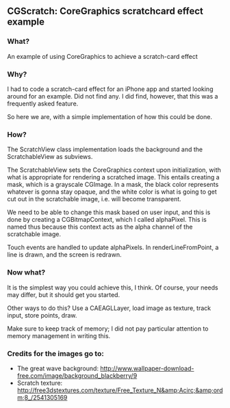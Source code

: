 ## CGScratch: CoreGraphics scratchcard effect example

### What?
An example of using CoreGraphics to achieve a scratch-card effect

### Why?
I had to code a scratch-card effect for an iPhone app and started looking around for an example.
Did not find any. I did find, however, that this was a frequently asked feature.

So here we are, with a simple implementation of how this could be done.

### How?
The ScratchView class implementation loads the background and the ScratchableView as subviews.

The ScratchableView sets the CoreGraphics context upon initialization, with what is appropriate for rendering a scratched image.
This entails creating a mask, which is a grayscale CGImage. In a mask, the black color represents whatever is gonna stay opaque, and the white color is what is going to get cut out in the scratchable image, i.e. will become transparent.

We need to be able to change this mask based on user input, and this is done by creating a CGBitmapContext, which I called alphaPixel. This is named thus because this context acts as the alpha channel of the scratchable image.

Touch events are handled to update alphaPixels. In renderLineFromPoint, a line is drawn, and the screen is redrawn.

### Now what?
It is the simplest way you could achieve this, I think.
Of course, your needs may differ, but it should get you started.

Other ways to do this? Use a CAEAGLLayer, load image as texture, track input, store points, draw.

Make sure to keep track of memory; I did not pay particular attention to memory management in writing this.

### Credits for the images go to:
 * The great wave background: http://www.wallpaper-download-free.com/image/background_blackberry/9 
 * Scratch texture: http://free3dstextures.com/texture/Free_Texture_N&amp;Acirc;&amp;ordm;8_/2541305169
